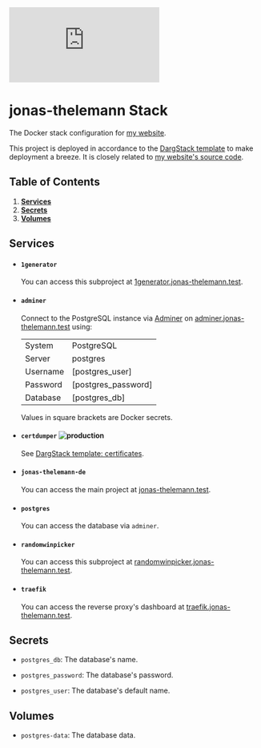 <!-- TODO: uptime for individual services -->
[![Website Uptime Monitoring](https://app.statuscake.com/button/index.php?Track=BkiZnQ1xpj&Days=1000&Design=2)](https://www.statuscake.com)

# jonas-thelemann Stack

The Docker stack configuration for [my website](https://jonas-thelemann.de/).

This project is deployed in accordance to the [DargStack template](https://github.com/Dargmuesli/dargstack-template/) to make deployment a breeze. It is closely related to [my website's source code](https://github.com/dargmuesli/jonas-thelemann.de/).

## Table of Contents
1. **[Services](#services)**
1. **[Secrets](#secrets)**
1. **[Volumes](#volumes)**

<a name="services"></a>

## Services

- #### `1generator`

  You can access this subproject at [1generator.jonas-thelemann.test](https://1generator.jonas-thelemann.test/).

- #### `adminer`

  Connect to the PostgreSQL instance via [Adminer](https://www.adminer.org/) on [adminer.jonas-thelemann.test](https://adminer.jonas-thelemann.test/) using:

  |          |                     |
  | -------- | ------------------- |
  | System   | PostgreSQL          |
  | Server   | postgres            |
  | Username | [postgres_user]     |
  | Password | [postgres_password] |
  | Database | [postgres_db]       |

  Values in square brackets are Docker secrets.

- #### `certdumper` ![production](https://img.shields.io/badge/-production-informational.svg?style=flat-square)

  See [DargStack template: certificates](https://github.com/Dargmuesli/dargstack-template/#certificates).

- #### `jonas-thelemann-de`

  You can access the main project at [jonas-thelemann.test](https://jonas-thelemann.test/).

- #### `postgres`

  You can access the database via `adminer`.

- #### `randomwinpicker`

  You can access this subproject at [randomwinpicker.jonas-thelemann.test](https://randomwinpicker.jonas-thelemann.test/).

- #### `traefik`

  You can access the reverse proxy's dashboard at [traefik.jonas-thelemann.test](https://traefik.jonas-thelemann.test/).

<a name="secrets"></a>

## Secrets

- `postgres_db`:
  The database's name.

- `postgres_password`:
  The database's password.

- `postgres_user`:
  The database's default name.

<a name="volumes"></a>

## Volumes

- `postgres-data`:
  The database data.
